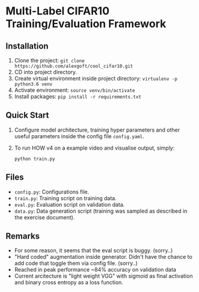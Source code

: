 # Multi-Label CIFAR10 Training/Evaluation Framework

## Installation
1. Clone the project: `git clone https://github.com/alexgoft/cool_cifar10.git` 
2. CD into project directory.
3. Create virtual environment inside project directory: `virtualenv -p python3.6 venv`
4. Activate environment: `source venv/bin/activate`
5. Install packages: `pip install -r requirements.txt`

## Quick Start
1. Configure model architecture, training hyper parameters and other useful parameters inside the config file `config.yaml`.
2. To run HOW v4 on a example video and visualise output, simply:

    `python train.py`

## Files
- `config.py`: Configurations file. 
- `train.py`: Training script on training data.
- `eval.py`: Evaluation script on validation data.
- `data.py`: Data generation script (training was sampled as described in the exercise document).

## Remarks
- For some reason, it seems that the eval script is buggy. (sorry..)
- "Hard coded" augmentation inside generator. Didn't have the chance to add code that toggle them via config file. (sorry..)
- Reached in peak performance ~84% accuracy on validation data
- Current arcitecture is "light weight VGG" with sigmoid as final activation and binary cross entropy as a loss function.
